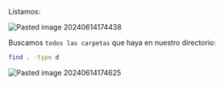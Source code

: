 Listamos:

![Pasted image 20240614174438](https://github.com/user-attachments/assets/98601f37-ceb3-454d-9fa9-c59afdc4c167)

Buscamos ``todos las carpetas`` que haya en nuestro directorio:

```Bash
find . -type d
```

![Pasted image 20240614174625](https://github.com/user-attachments/assets/ddef6f85-1f08-41de-9cdd-c3fbce316700)
